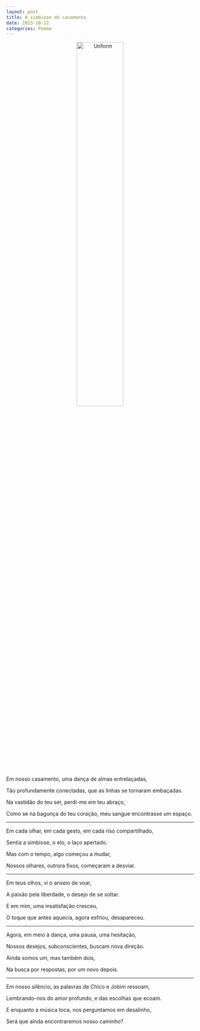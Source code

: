 ```yaml
---
layout: post
title: A simbiose do casamento
date: 2023-10-12
categories: Poema
---
```


<p align="center">
<img src="{{ site.baseurl }}/images/2023-10-12-A-simbiose-do-casamento.png" height="50%" width="50%" alt="Unform" />
</p>

Em nosso casamento, uma dança de almas entrelaçadas,

Tão profundamente conectadas, que as linhas se tornaram embaçadas.

Na vastidão do teu ser, perdi-me em teu abraço,

Como se na bagunça do teu coração, meu sangue encontrasse um espaço.

---

Em cada olhar, em cada gesto, em cada riso compartilhado,

Sentia a simbiose, o elo, o laço apertado.

Mas com o tempo, algo começou a mudar,

Nossos olhares, outrora fixos, começaram a desviar.

---

Em teus olhos, vi o anseio de voar,

A paixão pela liberdade, o desejo de se soltar.

E em mim, uma insatisfação cresceu,

O toque que antes aquecia, agora esfriou, desapareceu.

---

Agora, em meio à dança, uma pausa, uma hesitação,

Nossos desejos, subconscientes, buscam nova direção.

Ainda somos um, mas também dois,

Na busca por respostas, por um novo depois.

---

Em nosso silêncio, as palavras de Chico e Jobim ressoam,

Lembrando-nos do amor profundo, e das escolhas que ecoam.

E enquanto a música toca, nos perguntamos em desalinho,

Será que ainda encontraremos nosso caminho?